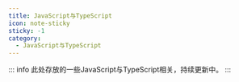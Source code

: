 ```yaml
---
title: JavaScript与TypeScript
icon: note-sticky
sticky: -1
category:
  - JavaScript与TypeScript
---
```


<!-- more -->
::: info
此处存放的一些JavaScript与TypeScript相关，持续更新中。
:::

<Catalog  />
